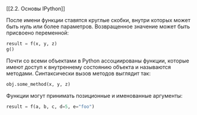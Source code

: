 [[2.2. Основы IPython]]

После имени функции ставятся круглые скобки, внутри которых может быть
нуль или более параметров. Возвращенное значение может быть присвоено
переменной:
```python
result = f(x, y, z)
g()
```

Почти со всеми объектами в Python ассоциированы функции, которые имеют доступ к внутреннему состоянию объекта и называются методами. Синтаксически вызов методов выглядит так:

```python
obj.some_method(x, y, z)
```

Функции могут принимать позиционные и именованные аргументы:

```python 
result = f(a, b, c, d=5, e="foo")
```